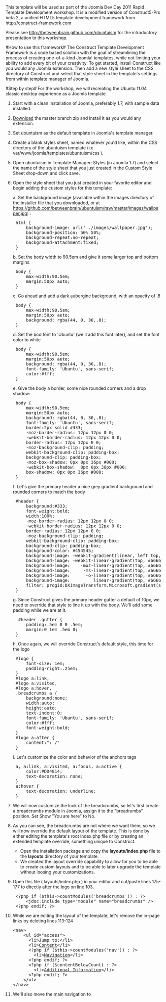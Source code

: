 This template will be used as part of the Joomla Dev Day 2011 Rapid Template Development workshop. It is a modified version of Construct5-Pro beta 2, a unified HTML5 template development framework from http://construct-framework.com

Please see http://betweenbrain.github.com/ubuntuism for the introductory presentation to this workshop.

#How to use this framework#
The Construct Template Development Framework is a code based solution with the goal of streamlining the process of creating one-of-a-kind Joomla! templates, while not limiting your ability to add every bit of your creativity. To get started, install Construct like you would any Joomla extension. Then add a new style sheet to the CSS directory of Construct and select that style sheet in the template's settings from within template manager of Joomla.

#Step by step#
For the workshop, we will recreating the Ubuntu 11.04 classic desktop experience as a Joomla template.

1. Start with a clean installation of Joomla, preferably 1.7, with sample data installed.
2. <a href="https://github.com/betweenbrain/ubuntuism/zipball/master">Download</a> the master branch zip and
install it as you would any extension.
3. Set ubuntuism as the default template in Joomla's template manager.
4. Create a blank styles sheet, named whatever you'd like, within the CSS directory of the ubuntuism template (i.e.
 var/www/joomla/templates/ubuntuism/css ).
5. Open ubuntuism in Template Manager: Styles (in Joomla 1.7) and select the name of the style sheet that you just
created in the Custom Style Sheet drop-down and click save.
6. Open the style sheet that you just created in your favorite editor and begin adding the custom styles for this
template:

	a. Set the background image (available within the images directory of the installer file that you downloaded,
	or at https://github.com/betweenbrain/ubuntuism/raw/master/images/wallpaper.jpg) :
	<pre>
	html {
    	background-image: url('../images/wallpaper.jpg');
    	background-position: 50% 50%;
    	background-repeat:no-repeat;
    	background-attachment:fixed;
	}</pre>

	b. Set the body width to 90.5em and give it some larger top and bottom margins:
	<pre>
	body {
    	max-width:90.5em;
    	margin:50px auto;
    }</pre>

    c. Go ahead and add a dark aubergine background, with an opacity of .8
    <pre>
    body {
    	max-width:90.5em;
    	margin:50px auto;
    	background: rgba(44, 0, 30,.8);
    }</pre>

    d. Set the bod font to 'Ubuntu' (we'll add this font later), and set the font color to white
    <pre>
    body {
    	max-width:90.5em;
    	margin:50px auto;
    	background: rgba(44, 0, 30,.8);
    	font-family: 'Ubuntu', sans-serif;
    	color:#fff;
    }</pre>

	e. Give the body a border, some nice rounded corners and a drop shadow:
	 <pre>
	body {
    	max-width:90.5em;
    	margin:50px auto;
    	background: rgba(44, 0, 30,.8);
    	font-family: 'Ubuntu', sans-serif;
    	border:2px solid #333;
    	-moz-border-radius: 12px 12px 0 0;
		-webkit-border-radius: 12px 12px 0 0;
		border-radius: 12px 12px 0 0;
		-moz-background-clip: padding;
		webkit-background-clip: padding-box;
		background-clip: padding-box;
		-moz-box-shadow: 0px 0px 36px #000;
		-webkit-box-shadow:  0px 0px 36px #000;
		box-shadow: 0px 0px 36px #000;
	}</pre>

	f. Let's give the primary header a nice grey gradient background and rounded corners to match the body
	<pre>
	#header {
		background:#333;
		font-weight:bold;
		width:100%;
		-moz-border-radius: 12px 12px 0 0;
		-webkit-border-radius: 12px 12px 0 0;
		border-radius: 12px 12px 0 0;
		-moz-background-clip: padding;
		webkit-background-clip: padding-box;
		background-clip: padding-box;
		background-color: #454545;
		background-image: -webkit-gradient(linear, left top, left bottom, from(#666666), to(#333333));
		background-image: -webkit-linear-gradient(top, #666666, #333333);
		background-image:    -moz-linear-gradient(top, #666666, #333333);
		background-image:     -ms-linear-gradient(top, #666666, #333333);
		background-image:      -o-linear-gradient(top, #666666, #333333);
		background-image:         linear-gradient(top, #666666, #333333);
		filter: progid:DXImageTransform.Microsoft.gradient(startColorStr='#666666', EndColorStr='#333333');
	}</pre>

	g. Since Construct gives the primary header gutter a default of 10px, we need to override that style to line it
	up with the body. We'll add some padding while we are at it.
	 <pre>
	 #header .gutter {
		padding:.5em 0 0 .5em;
		margin:0 1em .5em 0;
	}</pre>

	h. Once again, we will override Construct's default style, this time for the logo
	<pre>
	#logo {
		font-size: 1em;
		padding-right:.25em;
	}
	#logo a:link,
	#logo a:visited,
	#logo a:hover,
	.breadcrumbs a {
		background:none;
		width:auto;
		height:auto;
		text-indent:0;
		font-family: 'Ubuntu', sans-serif;
		color:#fff;
		font-weight:bold;
	}
	#logo a:after {
    	content:": /"
	}</pre>

	i. Let's customize the color and behavior of the anchors tags
	<pre>
	a, a:link, a:visited, a:focus, a:active {
		color:#DD4814;
		text-decoration: none;
	}
	a:hover {
    	text-decoration: underline;
	}</pre>

7. We will now customize the look of the breadcrumbs, so let's first create a breadcrumbs module in Joomla, assign it to the "breadrumbs" position. Set Show "You are here" to No.

8. As you can see, the breadcrumbs are not where we want them, so we will now override the default layout of the template. This is done by either editing the template's root index.php file or by creating an extended template override, something unique to Construct.
	* Open the installation package and copy the <b>layouts/index.php</b> file to the <b>layouts</b> directory of your
	template.
	* We created the layout override capability to allow for you to be able to create custom layouts and to be able to later upgrade the template without loosing your customizations.

9. Open this file ( layouts/index.php ) in your editor and cut/paste lines 175-177 to directly after the logo on line 103.
	<pre>
	&lt;?php if ($this->countModules('breadcrumbs')) : ?>
		&lt;jdoc:include type="module" name="breadcrumbs" />
	&lt;?php endif; ?></pre>

10. While we are editing the layout of the template, let's remove the in-page links by deleting lines  113-124
	<pre>
	&lt;nav&gt;
		&lt;ul id="access"&gt;
		  &lt;li&gt;Jump to:&lt;/li&gt;
		  &lt;li&gt;<a href="&lt;?php $url->setFragment('content'); echo $url->toString();?>" class="to-content">Content</a>&lt;/li&gt;
		  &lt;?php if ($this->countModules('nav')) : ?>
			&lt;li&gt;<a href="&lt;?php $url->setFragment('nav'); echo $url->toString();?>" class="to-nav">Navigation</a>&lt;/li&gt;
		  &lt;?php endif; ?>
		  &lt;?php if ($contentBelowCount) : ?>
			&lt;li&gt;<a href="&lt;?php $url->setFragment('additional'); echo $url->toString();?>" class="to-additional">Additional Information</a>&lt;/li&gt
		  &lt;?php endif; ?>
		&lt;/ul&gt;
	&lt;/nav&gt;</pre>

11. We'll also move the main navigation to 